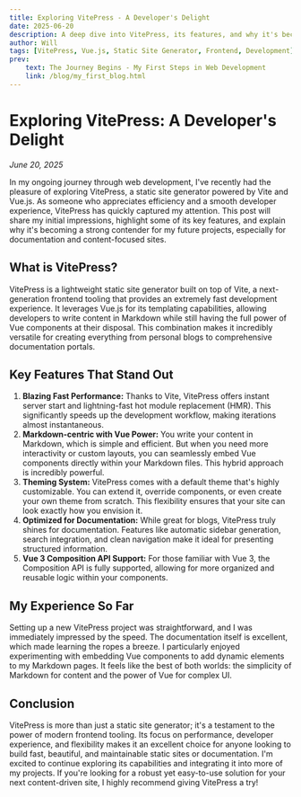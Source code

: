 ```yaml
---
title: Exploring VitePress - A Developer's Delight
date: 2025-06-20
description: A deep dive into VitePress, its features, and why it's becoming a favorite for documentation and static sites.
author: Will
tags: [VitePress, Vue.js, Static Site Generator, Frontend, Development]
prev:
    text: The Journey Begins - My First Steps in Web Development
    link: /blog/my_first_blog.html
---
```


# Exploring VitePress: A Developer's Delight

*June 20, 2025*

In my ongoing journey through web development, I've recently had the pleasure of exploring VitePress, a static site generator powered by Vite and Vue.js. As someone who appreciates efficiency and a smooth developer experience, VitePress has quickly captured my attention. This post will share my initial impressions, highlight some of its key features, and explain why it's becoming a strong contender for my future projects, especially for documentation and content-focused sites.

## What is VitePress?

VitePress is a lightweight static site generator built on top of Vite, a next-generation frontend tooling that provides an extremely fast development experience. It leverages Vue.js for its templating capabilities, allowing developers to write content in Markdown while still having the full power of Vue components at their disposal. This combination makes it incredibly versatile for creating everything from personal blogs to comprehensive documentation portals.

## Key Features That Stand Out

1.  **Blazing Fast Performance:** Thanks to Vite, VitePress offers instant server start and lightning-fast hot module replacement (HMR). This significantly speeds up the development workflow, making iterations almost instantaneous.
2.  **Markdown-centric with Vue Power:** You write your content in Markdown, which is simple and efficient. But when you need more interactivity or custom layouts, you can seamlessly embed Vue components directly within your Markdown files. This hybrid approach is incredibly powerful.
3.  **Theming System:** VitePress comes with a default theme that's highly customizable. You can extend it, override components, or even create your own theme from scratch. This flexibility ensures that your site can look exactly how you envision it.
4.  **Optimized for Documentation:** While great for blogs, VitePress truly shines for documentation. Features like automatic sidebar generation, search integration, and clean navigation make it ideal for presenting structured information.
5.  **Vue 3 Composition API Support:** For those familiar with Vue 3, the Composition API is fully supported, allowing for more organized and reusable logic within your components.

## My Experience So Far

Setting up a new VitePress project was straightforward, and I was immediately impressed by the speed. The documentation itself is excellent, which made learning the ropes a breeze. I particularly enjoyed experimenting with embedding Vue components to add dynamic elements to my Markdown pages. It feels like the best of both worlds: the simplicity of Markdown for content and the power of Vue for complex UI.

## Conclusion

VitePress is more than just a static site generator; it's a testament to the power of modern frontend tooling. Its focus on performance, developer experience, and flexibility makes it an excellent choice for anyone looking to build fast, beautiful, and maintainable static sites or documentation. I'm excited to continue exploring its capabilities and integrating it into more of my projects. If you're looking for a robust yet easy-to-use solution for your next content-driven site, I highly recommend giving VitePress a try!

